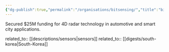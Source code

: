 ```yaml
---
{"dg-publish":true,"permalink":"/organisations/bitsensing/","title":"bitsensing"}
---
```



Secured $25M funding for 4D radar technology in automotive and smart city applications.

related_to:: [[descriptions/sensors\|sensors]]
related_to:: [[digests/south-korea\|South-Korea]]
